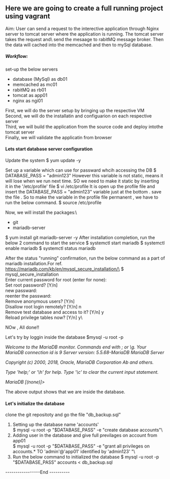 ## Here we are going to create a full running project using vagrant 
Aim: User can send a request to the interective application through Nginx server to tomcat server where the application is running. The tomcat server takes the request and\ send the mesaage to rabitMQ message broker. Then the data will cached into the memcached and then to mySql database.
##### Workflow:
set-up the below servers
* database (MySql) as db01
* memcached as mc01
* rabitMQ as rb01
* tomcat as app01
* nginx as ngi01

First, we will do the server setup by bringing up the respective VM\
Second, we will do the installatin and configuarion on each respective server\
Third, we will build the application from the source code and deploy intothe tomcat server\
Finally, we will validate the applicatin from browser


#### Lets start database server configuration
Update the system
$ yum update -y

Set up a variable which can use for passward whcih accessing the DB
$ DATABASE_PASS = "admin123"
However this variable is not static, means it will lose when we run next time. SO we need to make it static by inserting\
it in the '/etc/profile' file
$ vi /etc/profile
It is open up the profile file and insert the DATABASE_PASS = "admin123"  variable just at the bottom . save the file .
So to make the variable in the profile file permanent , we have to run the below command.
$ source /etc/profile

Now, we will install the packages:\
* git
* mariadb-server

$ yum install git mariadb-server -y
After installation completion, run the below 2 command to start the service
$ systemctl start mariadb
$ systemctl enable mariadb
$ systemctl status mariadb

After the status "running" confirmation, run the below command as a part of mariadb installation.For ref.  https://mariadb.com/kb/en/mysql_secure_installation/\
$ mysql_secure_installation\
Enter current password for root (enter for none): <hit enter>\
Set root password? [Y/n] <Y>\
  new passward: <enter the password which has set in the DATABASE_PASS variable>\
  reenter the passward:\
Remove anonymous users? [Y/n] <Y>\
Disallow root login remotely? [Y/n] n\
Remove test database and access to it? [Y/n] y\
Reload privilege tables now? [Y/n] y\
  
  
  NOw , All done!!
  
  Let's try by loggin inside the database
  $mysql -u root -p
  
*Welcome to the MariaDB monitor.  Commands end with ; or \g.*
*Your MariaDB connection id is 9*
*Server version: 5.5.68-MariaDB MariaDB Server*

*Copyright (c) 2000, 2018, Oracle, MariaDB Corporation Ab and others.*

*Type 'help;' or '\h' for help. Type '\c' to clear the current input statement.*

*MariaDB [(none)]>*

The above output shows that we are inside the database.

#### Let's initialize the database 
clone the git repositoty and go the file "db_backup.sql"

1. Setting up the database name 'accounts'\
$ mysql -u root -p "$DATABASE_PASS" -e "create database accounts"\
2. Adding user in the database and give full previlages on  account from app01\
$  mysql -u root -p "$DATABASE_PASS" -e "grant all privileges on accounts.* TO 'admin'@'app01' identified by 'admin123' "\
3. Run the below command to initialized the database
$ mysql -u root -p "$DATABASE_PASS" accounts < db_backup.sql


-----------------End ----------


